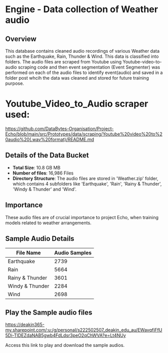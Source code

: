 # Engine - Data collection of Weather audio

## Overview 
This database contains cleaned audio recordings of various Weather data such as the Earthquake, Rain, Thunder & Wind. This data is classified into folders.
The audio files are scraped from Youtube using Youtube-video-to-audio scraping code and then event segmentation (Event Segmenter) was performed on each of the audio files to identify event(audio) and saved in a folder post whcih the data was cleaned and stored for future training purpose. 

# Youtube_Video_to_Audio scraper used:
https://github.com/DataBytes-Organisation/Project-Echo/blob/main/src/Prototypes/data/scraping/Youtube%20video%20to%20audio%20(.wav%20format)/README.md

## Details of the Data Bucket
- **Total Size**: 10.8 GB MB
- **Number of files**: 16,986 Files 
- **Directory Structure**: The audio files are stored in 'Weather.zip' folder, which contains 4 subfolders like 'Earthquake', 'Rain', 'Rainy & Thunder', 'Windy & Thunder' and 'Wind'.

## Importance 
These audio files are of crucial importance to project Echo, when training models related to weather arrangements.


## Sample Audio Details 

| File Name             | Audio Samples |
|-----------------------|---------------|
| Earthquake            |     2739      |
| Rain                  |     5664      |
| Rainy & Thunder       |     3601      |
| Windy & Thunder       |     2284      |
| Wind                  |     2698      |



## Play the Sample audio files 

https://deakin365-my.sharepoint.com/:u:/g/personal/s222502507_deakin_edu_au/EWavqfiFfU5Di-TIDEZdaNAB5gwb4FdLdsr3peO2qChWVA?e=Lt4NUy

Access this link to play and download the sample audios.



